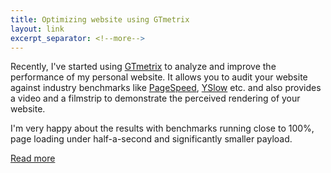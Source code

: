 ```yaml
---
title: Optimizing website using GTmetrix
layout: link
excerpt_separator: <!--more-->
---
```


Recently, I've started using [GTmetrix](https://gtmetrix.com/) to analyze and
improve the performance of my personal website. It allows you to audit your
website against industry benchmarks like [PageSpeed](https://developers.google.com/speed/pagespeed/?hl=en), [YSlow](http://yslow.org/) etc. and also provides a video and a filmstrip to
demonstrate the perceived rendering of your website.

<!--more-->

I'm very happy about the results with benchmarks running close to 100%, page
loading under half-a-second and significantly smaller payload.

[Read more](https://gtmetrix.com/reports/pankajparashar.com/A698oWN7)